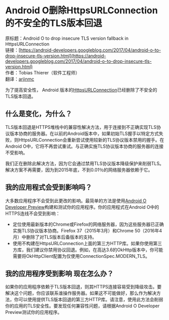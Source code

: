 # Android O删除HttpsURLConnection的不安全的TLS版本回退

原标题：Android O to drop insecure TLS version fallback in HttpsURLConnection  
链接：[https://android-developers.googleblog.com/2017/04/android-o-to-drop-insecure-tls-version.html](https://android-developers.googleblog.com/2017/04/android-o-to-drop-insecure-tls-version.html)  
作者：Tobias Thierer（软件工程师）  
翻译：[arjinmc](https://github.com/arjinmc)  

为了提高安全性， Android 版本的[HttpsURLConnection](https://developer.android.com/reference/javax/net/ssl/HttpsURLConnection.html)已经删除了不安全的TLS版本回退。

## 什么是变化，为什么？

TLS版本回退是HTTPS堆栈中的兼容性解决方法，用于连接到不正确实现TLS协议版本协商的服务器。在以前的Android版本中，如果初始TLS握手以特定方式失败，则HttpsURLConnection会重新尝试使用较新的TLS协议版本禁用的握手。在Android O中，它将不再尝试重试。与正确实施TLS协议版本协商的服务器的连接不受影响。

我们正在删除此解决方法，因为它会通过禁用TLS协议版本降级保护来削弱TLS。解决方案不再需要，因为到2015年底，不到0.01％的网络服务器依赖于它。

## 我的应用程式会受到影响吗？

大多数应用程序不会受到此更改的影响。最简单的方法是使用[Android O Developer Preview](https://developer.android.com/preview/index.html)构建和测试你的应用程序。你的应用程式在Android O中的HTTPS连线不会受到影响：

* 定位使用最新版本的Chrome或Firefox的网络服务器，因为这些服务器已正确实施TLS协议版本协商。Firefox 37（2015年3月）和Chrome 50（2016年4月）中删除了对TLS版本后备版本的支持。
* 使用不构建在HttpsURLConnection上面的第三方HTTP库。如果你使用第三方库，我们建议你禁用协议回退。例如，在高达3.6的OkHttp版本中，你可能需要将OkHttpClient配置为仅使用ConnectionSpec.MODERN_TLS。

## 我的应用程序受到影响 现在怎么办？

如果你的应用程序依赖于TLS版本回退，则其HTTPS连接容易受到降级攻击。要解决这个问题，你应该联系谁操作服务器。如果这不可能做好，那么作为解决方法，你可以使用提供TLS版本回退的第三方HTTP库。请注意，使用此方法会削弱你的应用的TLS安全性。要发现任何兼容性问题，请根据Android O Developer Preview测试你的应用程序。